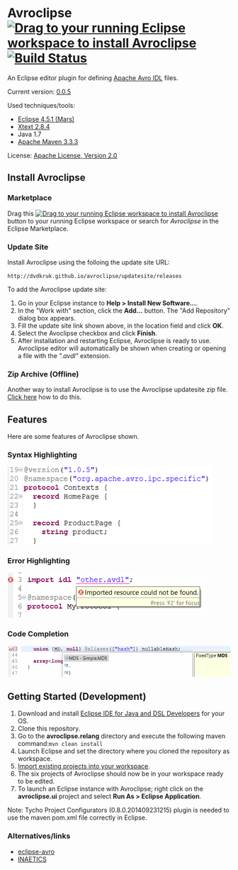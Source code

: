 # Avroclipse [![Drag to your running Eclipse workspace to install Avroclipse](https://marketplace.eclipse.org/sites/all/themes/solstice/_themes/solstice_marketplace/public/images/btn-install.png "Drag to your running Eclipse workspace to install Avroclipse")](http://marketplace.eclipse.org/marketplace-client-intro?mpc_install=2600501) [![Build Status](https://travis-ci.org/dvdkruk/avroclipse.svg)](https://travis-ci.org/dvdkruk/avroclipse)
An Eclipse editor plugin for defining [Apache Avro IDL](https://avro.apache.org/docs/1.7.7/idl.html) files. 

Current version: [0.0.5](https://github.com/dvdkruk/avroclipse/releases/tag/0.0.5)

Used techniques/tools:
- [Eclipse 4.5.1 (Mars)](http://www.eclipse.org/home/index.php)
- [Xtext 2.8.4](https://eclipse.org/Xtext/)
- Java 1.7
- [Apache Maven 3.3.3](https://maven.apache.org/)

License: [Apache License, Version 2.0](https://github.com/dvdkruk/avroclipse/blob/master/LICENSE)

## Install Avroclipse
### Marketplace
Drag this [![Drag to your running Eclipse workspace to install Avroclipse](https://marketplace.eclipse.org/sites/all/themes/solstice/_themes/solstice_marketplace/public/images/btn-install.png "Drag to your running Eclipse workspace to install Avroclipse")](http://marketplace.eclipse.org/marketplace-client-intro?mpc_install=2600501) button to your running Eclipse workspace or search for *Avroclipse* in the Eclipse Marketplace.

### Update Site
Install Avroclipse using the folloing the update site URL:
````
http://dvdkruk.github.io/avroclipse/updatesite/releases
````
To add the Avroclipse update site:

1. Go in your Eclipse instance to **Help > Install New Software...**. 
2. In the "Work with" section, click the **Add...** button. The "Add Repository" dialog box appears.
3. Fill the update site link shown above, in the location field and click **OK**.
4. Select the Avoclipse checkbox and click **Finish**.
5. After installation and restarting Eclipse, Avroclipse is ready to use. Avroclipse editor will automatically be shown when creating or opening a file with the *".avdl"* extension.

### Zip Archive (Offline)
Another way to install Avroclipse is to use the Avroclipse updatesite zip file. [Click here](https://github.com/dvdkruk/avroclipse/releases) how to do this.

## Features
Here are some features of Avroclipse shown.
### Syntax Highlighting
![Syntax Highlighting](https://github.com/dvdkruk/avroclipse/blob/master/avroclipse.releng/syntax_highlighting.gif)
### Error Highlighting
![Error Highlighting](https://github.com/dvdkruk/avroclipse/blob/master/avroclipse.releng/error_highlighting.gif)
### Code Completion 
![Code Completion](https://github.com/dvdkruk/avroclipse/blob/master/avroclipse.releng/code_completion.gif)

## Getting Started (Development)
1. Download and install [Eclipse IDE for Java and DSL Developers](https://eclipse.org/downloads/eclipse-packages/) for your OS.
2. Clone this repository.
3. Go to the **avroclipse.relang** directory and execute the following maven command:````mvn clean install````
4. Launch Eclipse and set the directory where you cloned the repository as workspace.
5. [Import existing  projects into your workspace](http://help.eclipse.org/juno/topic/org.eclipse.platform.doc.user/tasks/tasks-importproject.htm).
6. The six projects of Avroclipse should now be in your workspace ready to be edited.
7. To launch an Eclipse instance with Avroclipse; right click on the **avroclipse.ui** project and select **Run As > Eclipse Application**.

Note: Tycho Project Configurators (0.8.0.201409231215) plugin is needed to use the maven pom.xml file correctly in Eclipse.

### Alternatives/links
* [eclipse-avro](https://github.com/LangleyStudios/eclipse-avro)
* [INAETICS](http://www.inaetics.org/)
